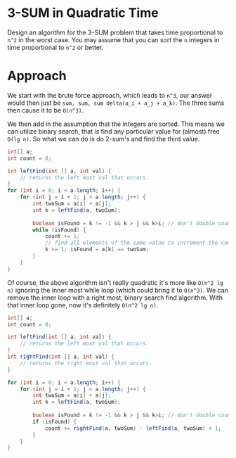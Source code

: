 # 3-SUM in Quadratic Time

Design an algorithm for the 3-SUM problem that takes time proportional to `n^2`
in the worst case. You may assume that you can sort the `n` integers in time
proportional to `n^2` or better.

# Approach

We start with the brute force approach, which leads to `n^3`, our answer
would then just be `sum, sum, sum delta(a_i + a_j + a_k)`. The three sums then
cause it to be `O(n^3)`.

We then add in the assumption that the integers are sorted. This means we can 
utilize binary search, that is find any particular value for (almost) free 
`O(lg n)`.  So what we can do is do 2-sum's and find the third value.

```java
int[] a;
int count = 0;

int leftFind(int [] a, int val) {
    // returns the left most val that occurs. 
}
for (int i = 0; i < a.length; i++) {
    for (int j = i + 1; j < a.length; j++) {
        int twoSum = a[i] + a[j];
        int k = leftFind(a, twoSum);
        
        boolean isFound = k != -1 && k > j && k>i; // don't double count.
        while (isFound) {
            count += 1;
            // find all elements of the same value to increment the count
            k += 1; isFound = a[k] == twoSum;
        }
    }
}
```

Of course, the above algorithm isn't really quadratic it's more like `O(n^2 lg n)`
ignoring the inner most while loop (which could bring it to `O(n^3)`. We can 
remove the inner loop with a right most, binary search find algorithm. With that
inner loop gone, now it's definitely `O(n^2 lg n)`.



```java
int[] a;
int count = 0;

int leftFind(int [] a, int val) {
    // returns the left most val that occurs. 
}
int rightFind(int [] a, int val) {
    // returns the right most val that occurs. 
}

for (int i = 0; i < a.length; i++) {
    for (int j = i + 1; j < a.length; j++) {
        int twoSum = a[i] + a[j];
        int k = leftFind(a, twoSum);
        
        boolean isFound = k != -1 && k > j && k>i; // don't double count.
        if (isFound) {
            count += rightFind(a, twoSum) - leftFind(a, twoSum) + 1;
        }
    }
}
```
